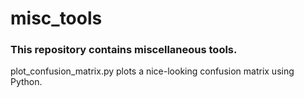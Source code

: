 # misc_tools
### This repository contains miscellaneous tools.

plot_confusion_matrix.py plots a nice-looking confusion matrix using Python.
